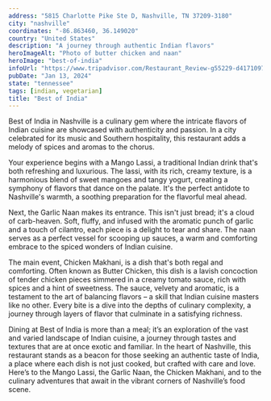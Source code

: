 ```yaml
---
address: "5815 Charlotte Pike Ste D, Nashville, TN 37209-3180"
city: "nashville"
coordinates: "-86.863460, 36.149020"
country: "United States"
description: "A journey through authentic Indian flavors"
heroImageAlt: "Photo of butter chicken and naan"
heroImage: "best-of-india"
infoUrl: "https://www.tripadvisor.com/Restaurant_Review-g55229-d4171097-Reviews-Best_of_Indian_Cuisine-Nashville_Davidson_County_Tennessee.html"
pubDate: "Jan 13, 2024"
state: "tennessee"
tags: [indian, vegetarian]
title: "Best of India"
---
```


Best of India in Nashville is a culinary gem where the intricate flavors of Indian cuisine are showcased with authenticity and passion. In a city celebrated for its music and Southern hospitality, this restaurant adds a melody of spices and aromas to the chorus.

Your experience begins with a Mango Lassi, a traditional Indian drink that's both refreshing and luxurious. The lassi, with its rich, creamy texture, is a harmonious blend of sweet mangoes and tangy yogurt, creating a symphony of flavors that dance on the palate. It's the perfect antidote to Nashville's warmth, a soothing preparation for the flavorful meal ahead.

Next, the Garlic Naan makes its entrance. This isn't just bread; it's a cloud of carb-heaven. Soft, fluffy, and infused with the aromatic punch of garlic and a touch of cilantro, each piece is a delight to tear and share. The naan serves as a perfect vessel for scooping up sauces, a warm and comforting embrace to the spiced wonders of Indian cuisine.

The main event, Chicken Makhani, is a dish that's both regal and comforting. Often known as Butter Chicken, this dish is a lavish concoction of tender chicken pieces simmered in a creamy tomato sauce, rich with spices and a hint of sweetness. The sauce, velvety and aromatic, is a testament to the art of balancing flavors – a skill that Indian cuisine masters like no other. Every bite is a dive into the depths of culinary complexity, a journey through layers of flavor that culminate in a satisfying richness.

Dining at Best of India is more than a meal; it’s an exploration of the vast and varied landscape of Indian cuisine, a journey through tastes and textures that are at once exotic and familiar. In the heart of Nashville, this restaurant stands as a beacon for those seeking an authentic taste of India, a place where each dish is not just cooked, but crafted with care and love. Here’s to the Mango Lassi, the Garlic Naan, the Chicken Makhani, and to the culinary adventures that await in the vibrant corners of Nashville’s food scene.
